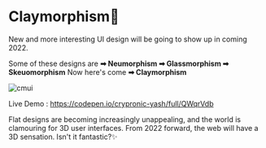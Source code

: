 #                                                                                     Claymorphism🧱
New and more interesting UI design will be going to show up in coming 2022.

Some of these designs are **➡ Neumorphism
                          ➡ Glassmorphism
                          ➡ Skeuomorphism**
Now here's come **➡ Claymorphism**

![cmui](https://user-images.githubusercontent.com/95611764/148059273-1372cf07-eff7-47e3-a9ea-7bb666bfadaf.jpeg)

Live Demo : https://codepen.io/crypronic-yash/full/QWqrVdb

Flat designs are becoming increasingly unappealing, and the world is clamouring for 3D user interfaces.
From 2022 forward, the web will have a 3D sensation. Isn't it fantastic?✨



